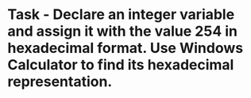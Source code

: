 Task - Declare an integer variable and assign it with the value 254 in hexadecimal format. Use Windows Calculator to find its hexadecimal representation.
===========================


